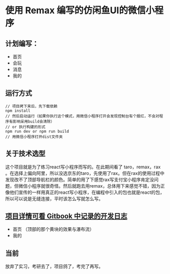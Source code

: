 # 使用 Remax 编写的仿闲鱼UI的微信小程序

## 计划编写：

* 首页
* 会玩
* 消息
* 我的

## 运行方式

```text
// 项目拷下来后，先下载依赖
npm install
// 然后启动运行（如果你执行这个模式，用微信小程序打开会发现控制台有个报红，不会对程序有影响采用build会清除）
// or 执行构建的形式
npm run dev or npm run build
// 用微信小程序打开dist文件夹
```

## 关于技术选型

这个项目就是为了练习react写小程序而写的。在此期间看了 taro，remax，rax 。在选择上偏向阿里，所以没选京东的taro，先使用了rax。但在rax的使用过程中发现改不了顶部导航栏的颜色。简单的用了下感觉rax写支付宝小程序肯定没问题，但微信小程序就很奇怪。然后就跑去用remax，总体用下来感觉不错，因为正像他们宣传的一样用真正的react写小程序，在编程中引入的包也就是react的包，所以可以说是无缝连接，平时该怎么写就怎么写。

## [项目详情可看 Gitbook 中记录的开发日志](https://fuyun791.gitbook.io/fang-xianyu/)

* 首页 （顶部的那个黄块的效果与瀑布流）
* 我的

## 当前

放弃了实习，考研去了，项目鸽了，考完了再写。

